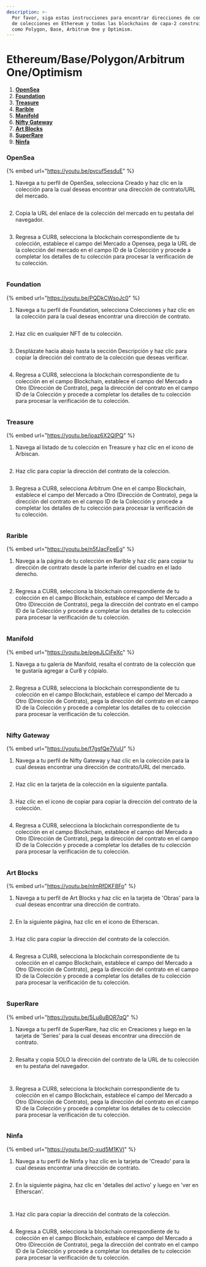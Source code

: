 ```yaml
---
description: >-
  Por favor, siga estas instrucciones para encontrar direcciones de contratos/URLs de mercados
  de colecciones en Ethereum y todas las blockchains de capa-2 construidas sobre Ethereum
  como Polygon, Base, Arbitrum One y Optimism.
---
```


# Ethereum/Base/Polygon/Arbitrum One/Optimism

1. [**OpenSea**](ethereum-base-polygon-arbitrum-one-optimism.md#opensea)
2. [**Foundation**](ethereum-base-polygon-arbitrum-one-optimism.md#foundation)
3. [**Treasure**](ethereum-base-polygon-arbitrum-one-optimism.md#treasure)
4. [**Rarible**](ethereum-base-polygon-arbitrum-one-optimism.md#rarible)
5. [**Manifold**](ethereum-base-polygon-arbitrum-one-optimism.md#manifold)
6. [**Nifty Gateway**](ethereum-base-polygon-arbitrum-one-optimism.md#nifty-gateway)
7. [**Art Blocks**](ethereum-base-polygon-arbitrum-one-optimism.md#art-blocks)
8. [**SuperRare**](ethereum-base-polygon-arbitrum-one-optimism.md#superrare)
9. [**Ninfa**](ethereum-base-polygon-arbitrum-one-optimism.md#ninfa)

### OpenSea

{% embed url="https://youtu.be/pvcuf5esduE" %}

1. Navega a tu perfil de OpenSea, selecciona Creado y haz clic en la colección para la cual deseas encontrar una dirección de contrato/URL del mercado.

<figure><img src="../../.gitbook/assets/Screenshot 2024-08-30 at 06.06.37.png" alt=""><figcaption></figcaption></figure>

2. Copia la URL del enlace de la colección del mercado en tu pestaña del navegador.

<figure><img src="../../.gitbook/assets/Screenshot 2024-09-17 at 15.03.49.png" alt=""><figcaption></figcaption></figure>

3. Regresa a CUR8, selecciona la blockchain correspondiente de tu colección, establece el campo del Mercado a Opensea, pega la URL de la colección del mercado en el campo ID de la Colección y procede a completar los detalles de tu colección para procesar la verificación de tu colección.

<figure><img src="../../.gitbook/assets/Screenshot 2025-01-31 at 10.43.22.png" alt=""><figcaption></figcaption></figure>

### Foundation

{% embed url="https://youtu.be/PQDkCWsoJc0" %}

1. Navega a tu perfil de Foundation, selecciona Colecciones y haz clic en la colección para la cual deseas encontrar una dirección de contrato.

<figure><img src="../../.gitbook/assets/Screenshot 2024-08-30 at 06.41.17.png" alt=""><figcaption></figcaption></figure>

2. Haz clic en cualquier NFT de tu colección.

<figure><img src="../../.gitbook/assets/Screenshot 2024-08-30 at 06.43.05.png" alt=""><figcaption></figcaption></figure>

3. Desplázate hacia abajo hasta la sección Descripción y haz clic para copiar la dirección del contrato de la colección que deseas verificar.

<figure><img src="../../.gitbook/assets/Screenshot 2024-08-30 at 06.44.23.png" alt=""><figcaption></figcaption></figure>

4. Regresa a CUR8, selecciona la blockchain correspondiente de tu colección en el campo Blockchain, establece el campo del Mercado a Otro (Dirección de Contrato), pega la dirección del contrato en el campo ID de la Colección y procede a completar los detalles de tu colección para procesar la verificación de tu colección.

<figure><img src="../../.gitbook/assets/Screenshot 2025-01-31 at 10.45.35.png" alt=""><figcaption></figcaption></figure>

### Treasure

{% embed url="https://youtu.be/ioaz6X2QIPQ" %}

1. Navega al listado de tu colección en Treasure y haz clic en el icono de Arbiscan.

<figure><img src="../../.gitbook/assets/Screenshot 2024-09-19 at 10.27.08.png" alt=""><figcaption></figcaption></figure>

2. Haz clic para copiar la dirección del contrato de la colección.

<figure><img src="../../.gitbook/assets/Screenshot 2024-09-19 at 10.33.42.png" alt=""><figcaption></figcaption></figure>

3. Regresa a CUR8, selecciona Arbitrum One en el campo Blockchain, establece el campo del Mercado a Otro (Dirección de Contrato), pega la dirección del contrato en el campo ID de la Colección y procede a completar los detalles de tu colección para procesar la verificación de tu colección.

<figure><img src="../../.gitbook/assets/Screenshot 2025-01-31 at 10.47.35.png" alt=""><figcaption></figcaption></figure>

### Rarible

{% embed url="https://youtu.be/n5fJacFpeEg" %}

1. Navega a la página de tu colección en Rarible y haz clic para copiar tu dirección de contrato desde la parte inferior del cuadro en el lado derecho.

<figure><img src="../../.gitbook/assets/Screenshot 2024-09-19 at 10.48.45.png" alt=""><figcaption></figcaption></figure>

2. Regresa a CUR8, selecciona la blockchain correspondiente de tu colección en el campo Blockchain, establece el campo del Mercado a Otro (Dirección de Contrato), pega la dirección del contrato en el campo ID de la Colección y procede a completar los detalles de tu colección para procesar la verificación de tu colección.

<figure><img src="../../.gitbook/assets/Screenshot 2025-01-31 at 10.45.35.png" alt=""><figcaption></figcaption></figure>

### Manifold

{% embed url="https://youtu.be/pgeJLCiFeXc" %}

1. Navega a tu galería de Manifold, resalta el contrato de la colección que te gustaría agregar a Cur8 y cópialo.

<figure><img src="../../.gitbook/assets/Screenshot 2024-10-18 at 07.10.29.png" alt=""><figcaption></figcaption></figure>

2. Regresa a CUR8, selecciona la blockchain correspondiente de tu colección en el campo Blockchain, establece el campo del Mercado a Otro (Dirección de Contrato), pega la dirección del contrato en el campo ID de la Colección y procede a completar los detalles de tu colección para procesar la verificación de tu colección.

<figure><img src="../../.gitbook/assets/Screenshot 2025-01-31 at 10.49.54.png" alt=""><figcaption></figcaption></figure>

### Nifty Gateway

{% embed url="https://youtu.be/f7gsfQe7VuU" %}

1. Navega a tu perfil de Nifty Gateway y haz clic en la colección para la cual deseas encontrar una dirección de contrato/URL del mercado.

<figure><img src="../../.gitbook/assets/Screenshot 2024-11-06 at 09.48.14.png" alt=""><figcaption></figcaption></figure>

2. Haz clic en la tarjeta de la colección en la siguiente pantalla.

<figure><img src="../../.gitbook/assets/Screenshot 2024-11-06 at 09.50.05.png" alt=""><figcaption></figcaption></figure>

3. Haz clic en el icono de copiar para copiar la dirección del contrato de la colección.

<figure><img src="../../.gitbook/assets/Screenshot 2024-11-06 at 09.51.11.png" alt=""><figcaption></figcaption></figure>

4. Regresa a CUR8, selecciona la blockchain correspondiente de tu colección en el campo Blockchain, establece el campo del Mercado a Otro (Dirección de Contrato), pega la dirección del contrato en el campo ID de la Colección y procede a completar los detalles de tu colección para procesar la verificación de tu colección.

<figure><img src="../../.gitbook/assets/Screenshot 2025-01-31 at 10.49.54.png" alt=""><figcaption></figcaption></figure>

### Art Blocks

{% embed url="https://youtu.be/nImRfDKF8Fo" %}

1. Navega a tu perfil de Art Blocks y haz clic en la tarjeta de 'Obras' para la cual deseas encontrar una dirección de contrato.

<figure><img src="../../.gitbook/assets/Screenshot 2024-12-19 at 06.54.12.png" alt=""><figcaption></figcaption></figure>

2. En la siguiente página, haz clic en el icono de Etherscan.

<figure><img src="../../.gitbook/assets/Screenshot 2024-12-19 at 06.56.15.png" alt=""><figcaption></figcaption></figure>

3. Haz clic para copiar la dirección del contrato de la colección.

<figure><img src="../../.gitbook/assets/Screenshot 2024-12-19 at 06.58.40.png" alt=""><figcaption></figcaption></figure>

4. Regresa a CUR8, selecciona la blockchain correspondiente de tu colección en el campo Blockchain, establece el campo del Mercado a Otro (Dirección de Contrato), pega la dirección del contrato en el campo ID de la Colección y procede a completar los detalles de tu colección para procesar la verificación de tu colección.

<figure><img src="../../.gitbook/assets/Screenshot 2025-01-31 at 10.49.54.png" alt=""><figcaption></figcaption></figure>

### SuperRare

{% embed url="https://youtu.be/5Lu8uBOR7qQ" %}

1. Navega a tu perfil de SuperRare, haz clic en Creaciones y luego en la tarjeta de 'Series' para la cual deseas encontrar una dirección de contrato.

<figure><img src="../../.gitbook/assets/Screenshot 2024-12-19 at 06.46.10.png" alt=""><figcaption></figcaption></figure>

2. Resalta y copia SOLO la dirección del contrato de la URL de tu colección en tu pestaña del navegador.

<figure><img src="../../.gitbook/assets/Screenshot 2024-12-19 at 06.48.55.png" alt=""><figcaption></figcaption></figure>

<figure><img src="../../.gitbook/assets/Screenshot 2024-12-19 at 06.52.00.png" alt=""><figcaption></figcaption></figure>

3. Regresa a CUR8, selecciona la blockchain correspondiente de tu colección en el campo Blockchain, establece el campo del Mercado a Otro (Dirección de Contrato), pega la dirección del contrato en el campo ID de la Colección y procede a completar los detalles de tu colección para procesar la verificación de tu colección.

<figure><img src="../../.gitbook/assets/Screenshot 2025-01-31 at 10.49.54.png" alt=""><figcaption></figcaption></figure>

### Ninfa

{% embed url="https://youtu.be/O-xud5M1KVI" %}

1. Navega a tu perfil de Ninfa y haz clic en la tarjeta de 'Creado' para la cual deseas encontrar una dirección de contrato.

<figure><img src="../../.gitbook/assets/Screenshot 2025-01-15 at 11.31.35.png" alt=""><figcaption></figcaption></figure>

2. En la siguiente página, haz clic en 'detalles del activo' y luego en 'ver en Etherscan'.

<figure><img src="../../.gitbook/assets/Screenshot 2025-01-15 at 11.32.57.png" alt=""><figcaption></figcaption></figure>

<figure><img src="../../.gitbook/assets/Screenshot 2025-01-15 at 11.34.44.png" alt=""><figcaption></figcaption></figure>

3. Haz clic para copiar la dirección del contrato de la colección.

<figure><img src="../../.gitbook/assets/Screenshot 2025-01-15 at 11.35.54.png" alt=""><figcaption></figcaption></figure>

4. Regresa a CUR8, selecciona la blockchain correspondiente de tu colección en el campo Blockchain, establece el campo del Mercado a Otro (Dirección de Contrato), pega la dirección del contrato en el campo ID de la Colección y procede a completar los detalles de tu colección para procesar la verificación de tu colección.

<figure><img src="../../.gitbook/assets/Screenshot 2025-01-31 at 10.49.54.png" alt=""><figcaption></figcaption></figure>